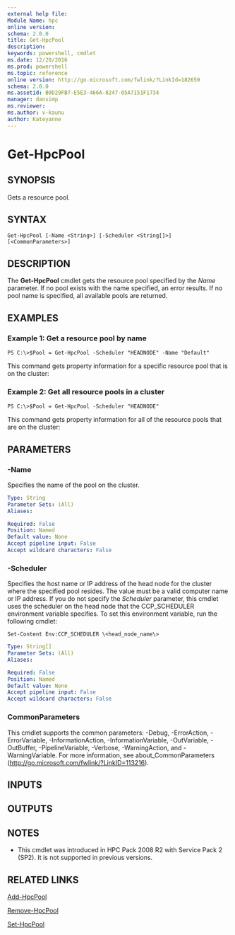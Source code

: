 ```yaml
---
external help file:
Module Name: hpc
online version:
schema: 2.0.0
title: Get-HpcPool
description:
keywords: powershell, cmdlet
ms.date: 12/20/2016
ms.prod: powershell
ms.topic: reference
online version: http://go.microsoft.com/fwlink/?LinkId=182659
schema: 2.0.0
ms.assetid: B0D29FB7-E5E3-466A-8247-05A7151F1734
manager: dansimp
ms.reviewer:
ms.author: v-kaunu
author: Kateyanne
---
```


# Get-HpcPool

## SYNOPSIS
Gets a resource pool.

## SYNTAX

```
Get-HpcPool [-Name <String>] [-Scheduler <String[]>] [<CommonParameters>]
```

## DESCRIPTION
The **Get-HpcPool** cmdlet gets the resource pool specified by the *Name* parameter.
If no pool exists with the name specified, an error results.
If no pool name is specified, all available pools are returned.

## EXAMPLES

### Example 1: Get a resource pool by name
```
PS C:\>$Pool = Get-HpcPool -Scheduler "HEADNODE" -Name "Default"
```

This command gets property information for a specific resource pool that is on the cluster:

### Example 2: Get all resource pools in a cluster
```
PS C:\>$Pool = Get-HpcPool -Scheduler "HEADNODE"
```

This command gets property information for all of the resource pools that are on the cluster:

## PARAMETERS

### -Name
Specifies the name of the pool on the cluster.

```yaml
Type: String
Parameter Sets: (All)
Aliases:

Required: False
Position: Named
Default value: None
Accept pipeline input: False
Accept wildcard characters: False
```

### -Scheduler
Specifies the host name or IP address of the head node for the cluster where the specified pool resides.
The value must be a valid computer name or IP address.
If you do not specify the *Scheduler* parameter, this cmdlet uses the scheduler on the head node that the CCP_SCHEDULER environment variable specifies.
To set this environment variable, run the following cmdlet:

`Set-Content Env:CCP_SCHEDULER \<head_node_name\>`

```yaml
Type: String[]
Parameter Sets: (All)
Aliases:

Required: False
Position: Named
Default value: None
Accept pipeline input: False
Accept wildcard characters: False
```

### CommonParameters
This cmdlet supports the common parameters: -Debug, -ErrorAction, -ErrorVariable, -InformationAction, -InformationVariable, -OutVariable, -OutBuffer, -PipelineVariable, -Verbose, -WarningAction, and -WarningVariable. For more information, see about_CommonParameters (http://go.microsoft.com/fwlink/?LinkID=113216).

## INPUTS

## OUTPUTS

## NOTES
* This cmdlet was introduced in HPC Pack 2008 R2 with Service Pack 2 (SP2). It is not supported in previous versions.

## RELATED LINKS

[Add-HpcPool](./Add-HpcPool.md)

[Remove-HpcPool](./Remove-HpcPool.md)

[Set-HpcPool](./Set-HpcPool.md)
